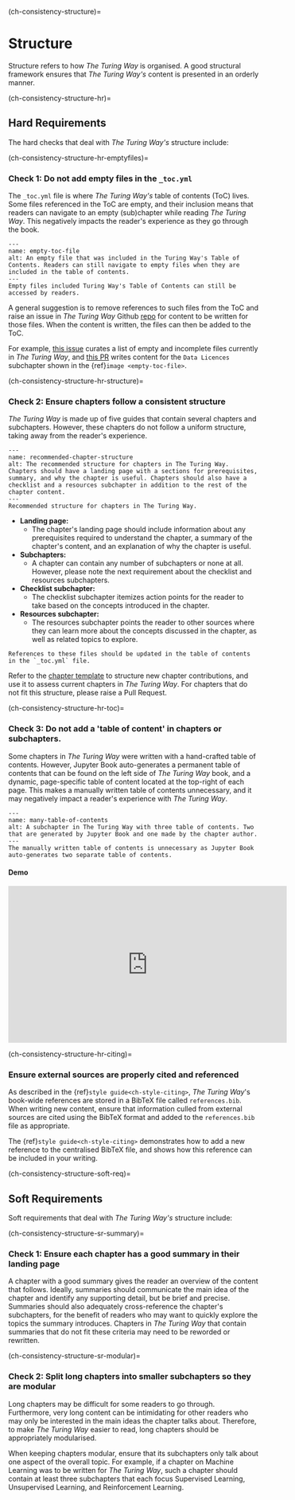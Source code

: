 (ch-consistency-structure)=
# Structure

Structure refers to how _The Turing Way_ is organised.
A good structural framework ensures that _The Turing Way's_ content is presented in an orderly manner.

(ch-consistency-structure-hr)=
## Hard Requirements

The hard checks that deal with _The Turing Way's_ structure include:

(ch-consistency-structure-hr-emptyfiles)=
### Check 1: Do not add empty files in the `_toc.yml`

The `_toc.yml` file is where _The Turing Way's_ table of contents (ToC) lives.
Some files referenced in the ToC are empty, and their inclusion means that readers can navigate to an empty (sub)chapter while reading _The Turing Way_.
This negatively impacts the reader's experience as they go through the book.

```{figure} ../../figures/empty-toc-file.*
---
name: empty-toc-file
alt: An empty file that was included in the Turing Way's Table of Contents. Readers can still navigate to empty files when they are included in the table of contents.
---
Empty files included Turing Way's Table of Contents can still be accessed by readers.
```

A general suggestion is to remove references to such files from the ToC and raise an issue in _The Turing Way_ Github [repo](https://github.com/the-turing-way/the-turing-way) for content to be written for those files.
When the content is written, the files can then be added to the ToC.

For example, [this issue](https://github.com/the-turing-way/the-turing-way/issues/1391) curates a list of empty and incomplete files currently in _The Turing Way_, and
[this PR](https://github.com/the-turing-way/the-turing-way/pull/1448) writes content for the `Data Licences` subchapter shown in the {ref}`image <empty-toc-file>`.

(ch-consistency-structure-hr-structure)=
### Check 2: Ensure chapters follow a consistent structure

_The Turing Way_ is made up of five guides that contain several chapters and subchapters.
However, these chapters do not follow a uniform structure, taking away from the reader's experience.

```{figure} ../../figures/recommended-chapter-structure.*
---
name: recommended-chapter-structure
alt: The recommended structure for chapters in The Turing Way. Chapters should have a landing page with a sections for prerequisites, summary, and why the chapter is useful. Chapters should also have a checklist and a resources subchapter in addition to the rest of the chapter content.
---
Recommended structure for chapters in The Turing Way.
```

- **Landing page:**
    - The chapter's landing page should include information about any prerequisites required to understand the chapter, a summary of the chapter's content, and an explanation of why the chapter is useful.
- **Subchapters:**
    - A chapter can contain any number of subchapters or none at all. However, please note the next requirement about the checklist and resources subchapters.
- **Checklist subchapter:**
    - The checklist subchapter itemizes action points for the reader to take based on the concepts introduced in the chapter.
- **Resources subchapter:**
    - The resources subchapter points the reader to other sources where they can learn more about the concepts discussed in the chapter, as well as related topics to explore.


```{attention} Please note that making chapters follow this structure may require splitting some of the existing content into new files.
References to these files should be updated in the table of contents in the `_toc.yml` file.
```

Refer to the [chapter template](https://github.com/the-turing-way/the-turing-way/tree/main/book/templates/chapter-template) to structure new chapter contributions, and use it to assess current chapters in _The Turing Way_.
For chapters that do not fit this structure, please raise a Pull Request.


(ch-consistency-structure-hr-toc)=
### Check 3: Do not add a 'table of content' in chapters or subchapters.

Some chapters in _The Turing Way_ were written with a hand-crafted table of contents.
However, Jupyter Book auto-generates a permanent table of contents that can be found on the left side of _The Turing Way_ book, and a dynamic, page-specific table of content located at the top-right of each page.
This makes a manually written table of contents unnecessary, and it may negatively impact a reader's experience with _The Turing Way_.

```{figure} ../../figures/many-table-of-contents.*
---
name: many-table-of-contents
alt: A subchapter in The Turing Way with three table of contents. Two that are generated by Jupyter Book and one made by the chapter author.
---
The manually written table of contents is unnecessary as Jupyter Book auto-generates two separate table of contents.
```
#### Demo

<div class="video-content">
    <iframe width="560" height="315" src="https://www.youtube.com/embed/zKWrvgCxSB0" frameborder="0" allow="accelerometer; autoplay; clipboard-write; encrypted-media; gyroscope; picture-in-picture" allowfullscreen></iframe>
</div>




(ch-consistency-structure-hr-citing)=
### Ensure external sources are properly cited and referenced

As described in the {ref}`style guide<ch-style-citing>`, _The Turing Way_'s book-wide references are stored in a BibTeX file called `references.bib`.
When writing new content, ensure that information culled from external sources are cited using the BibTeX format and added to the `references.bib` file as appropriate.

The {ref}`style guide<ch-style-citing>` demonstrates how to add a new reference to the centralised BibTeX file, and shows how this reference can be included in your writing.


(ch-consistency-structure-soft-req)=
## Soft Requirements

Soft requirements that deal with _The Turing Way's_ structure include:

(ch-consistency-structure-sr-summary)=
### Check 1: Ensure each chapter has a good summary in their landing page

A chapter with a good summary gives the reader an overview of the content that follows.
Ideally, summaries should communicate the main idea of the chapter and identify any supporting detail, but be brief and precise.
Summaries should also adequately cross-reference the chapter's subchapters, for the benefit of readers who may want to quickly explore the topics the summary introduces.
Chapters in _The Turing Way_ that contain summaries that do not fit these criteria may need to be reworded or rewritten.


(ch-consistency-structure-sr-modular)=
### Check 2: Split long chapters into smaller subchapters so they are modular

Long chapters may be difficult for some readers to go through.
Furthermore, very long content can be intimidating for other readers who may only be interested in the main ideas the chapter talks about.
Therefore, to make  _The Turing Way_ easier to read, long chapters should be appropriately modularised.

When keeping chapters modular, ensure that its subchapters only talk about one aspect of the overall topic.
For example, if a chapter on Machine Learning was to be written for _The Turing Way_, such a chapter should contain at least three subchapters that each focus Supervised Learning, Unsupervised Learning, and Reinforcement Learning.
